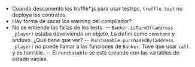 * Cuando descomento los truffle*.js para usar testrpc, `truffle test` no deploya los contratos.
* Hay forma de sacar los warning del compilador?
* No se entiende las fallas de los tests.
-- `Banker.isTurnOf(address _player)` estaba devolviendo un objeto. La definí como `constant` y anduvo. ¿Qué tiene que ver?
-- `Purchasable.purchasedBy(address _player)` no puede llamar a las funciones de `Banker`. Tuve que usar `call` y es horrible.
-- El `Purchasable` se está creando con las variables de estado vacías.
